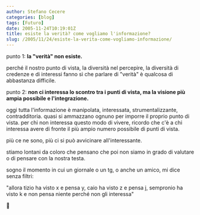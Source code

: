 ```yaml
---
author: Stefano Cecere
categories: [blog]
tags: [Futuro]
date: 2005-11-24T10:19:01Z
title: esiste la verità? come vogliamo l'informazione?
slug: /2005/11/24/esiste-la-verita-come-vogliamo-informazione/
---
```


punto 1: **la "verità" non esiste.**
  
perché il nostro punto di vista, la diversità nel percepire, la diversità di credenze e di interessi fanno sì che parlare di "verità" è qualcosa di abbastanza difficile.

punto 2: **non ci interessa lo scontro tra i punti di vista, ma la visione più ampia possibile e l'integrazione.**
  
oggi tutta l'informazione è manipolata, interessata, strumentalizzante, contradditoria. quasi si ammazzano ognuno per imporre il proprio punto di vista. per chi non interessa questo modo di vivere, ricordo che c'è a chi interessa avere di fronte il più ampio numero possibile di punti di vista.
  
più ce ne sono, più ci si può avvicinare all'interessante.

stiamo lontani da coloro che pensano che poi non siamo in grado di valutare o di pensare con la nostra testa.

sogno il momento in cui un giornale o un tg, o anche un amico, mi dice senza filtri:
  
"allora tizio ha visto x e pensa y, caio ha visto z e pensa j, sempronio ha visto k e non pensa niente perché non gli interessa"

🙂